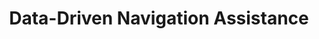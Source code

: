 ---
###############
# DO NOT EDIT
layout: proposal
###############

###############
# TO EDIT
# pub title
title: "Data-Driven Navigation Assistance"

# publication image
image:
 name: smartphone-sensors.jpeg
 alt-text: "A person holding a smartphone and pointing its camera to a building." # provide a short description for the image #a11y

# short description of the publication
motivation: "People with vision impairments are able to navigate independently by using their Orientation and Mobility skills and their travel aids - white cane or guide dog. However, navigating independently in unfamiliar and/or complex locations is still a main challenge and therefore blind people are often assisted by sighted people in such scenarios. While navigation technologies such as those based on GPS (e.g., Google Maps) can help, their accuracy is still too low (e.g., around 5 meters) to fully support blind users when navigating in unknown locations. On the other hand, indoor locations do not support GPS and generally do not have a navigation system installed."

work: "Our goal is to use data from the crowd (other people who walked the same areas before) to learn more about the environment and be able to provide additional instructions to blind users. A possible approach is to use smartphone sensors to estimate possible paths after an individual enters a building. While the GPS may inform us that users are entering/inside a building, large amounts of data (crowd-based) from smartphone sensors may give us information about possible paths and obstacles to instruct blind users. For instance, one may learn that after the entrance there is a path going left and after approximately 10 meters there are stairs to go up one floor; and another path that goes forward (and so on). While the data from a single user may be erroneous, we plan to use data from many users to make such an approach more robust."

# people associated with the publication
people:
 - jpvg
 - jc

###
---